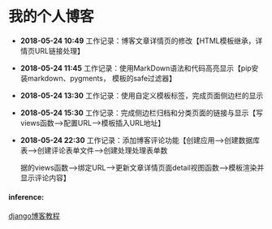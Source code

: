 # 我的个人博客


* **2018-05-24  10:49**			工作记录：博客文章详情页的修改【HTML模板继承，详情页URL链接处理】

* **2018-05-24  11:45**			工作记录：使用MarkDown语法和代码高亮显示【pip安装markdown、pygments， 模板的safe过滤器】

* **2018-05-24  13:30**			工作记录：使用自定义模板标签，完成页面侧边栏的显示

* **2018-05-24  15:30**			工作记录：完成侧边栏归档和分类页面的链接与显示【写views函数-->配置URL-->模板插入URL地址】

* **2018-05-24  22:30**			工作记录：添加博客评论功能【创建应用-->创建数据库表-->创建评论表单文件-->创建处理处理表单数

  据的views函数-->绑定URL-->更新文章详情页面detail视图函数-->模板渲染并显示评论内容】









#### inference: 

[django博客教程](https://www.zmrenwu.com/post/3/)
